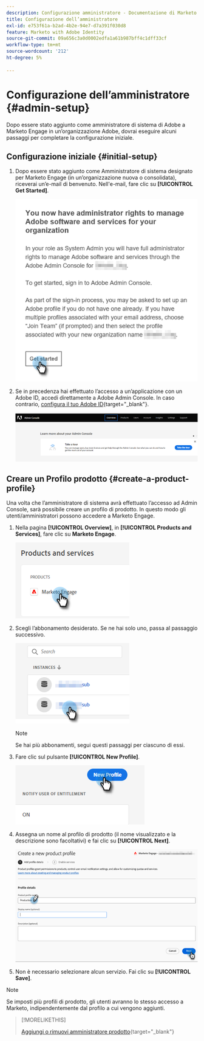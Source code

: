 ```yaml
---
description: Configurazione amministratore - Documentazione di Marketo - Documentazione del prodotto
title: Configurazione dell’amministratore
exl-id: e753f61a-b2ad-4b2e-94e7-d7a391f030d8
feature: Marketo with Adobe Identity
source-git-commit: 09a656c3a0d0002edfa1a61b987bff4c1dff33cf
workflow-type: tm+mt
source-wordcount: '212'
ht-degree: 5%

---
```


# Configurazione dell’amministratore {#admin-setup}

Dopo essere stato aggiunto come amministratore di sistema di Adobe a Marketo Engage in un’organizzazione Adobe, dovrai eseguire alcuni passaggi per completare la configurazione iniziale.

## Configurazione iniziale {#initial-setup}

1. Dopo essere stato aggiunto come Amministratore di sistema designato per Marketo Engage (in un’organizzazione nuova o consolidata), riceverai un’e-mail di benvenuto. Nell&#39;e-mail, fare clic su **[!UICONTROL Get Started]**.

   ![](assets/admin-setup-1.png)

1. Se in precedenza hai effettuato l’accesso a un’applicazione con un Adobe ID, accedi direttamente a Adobe Admin Console. In caso contrario, [configura il tuo Adobe ID](https://helpx.adobe.com/it/manage-account/using/create-update-adobe-id.html){target="_blank"}.

   ![](assets/admin-setup-2.png)

## Creare un Profilo prodotto {#create-a-product-profile}

Una volta che l’amministratore di sistema avrà effettuato l’accesso ad Admin Console, sarà possibile creare un profilo di prodotto. In questo modo gli utenti/amministratori possono accedere a Marketo Engage.

1. Nella pagina **[!UICONTROL Overview]**, in **[!UICONTROL Products and Services]**, fare clic su **Marketo Engage**.

   ![](assets/admin-setup-3.png)

1. Scegli l’abbonamento desiderato. Se ne hai solo uno, passa al passaggio successivo.

   ![](assets/admin-setup-4.png)

   >[!NOTE]
   >
   >Se hai più abbonamenti, segui questi passaggi per ciascuno di essi.

1. Fare clic sul pulsante **[!UICONTROL New Profile]**.

   ![](assets/admin-setup-5.png)

1. Assegna un nome al profilo di prodotto (il nome visualizzato e la descrizione sono facoltativi) e fai clic su **[!UICONTROL Next]**.

   ![](assets/admin-setup-6.png)

1. Non è necessario selezionare alcun servizio. Fai clic su **[!UICONTROL Save]**.

>[!NOTE]
>
>Se imposti più profili di prodotto, gli utenti avranno lo stesso accesso a Marketo, indipendentemente dal profilo a cui vengono aggiunti.

>[!MORELIKETHIS]
>
>[Aggiungi o rimuovi amministratore prodotto](/help/marketo/product-docs/administration/marketo-with-adobe-identity/add-or-remove-a-product-admin.md){target="_blank"}
